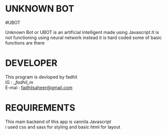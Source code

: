 UNKNOWN BOT
============

#UBOT

Unknown Bot or UBOT is an artificial intelligent
made using Javascript.It is not functioning using neural network instead
it is hard coded some of basic functions are there

DEVELOPER
=========
This program is devloped by fadhil<br />
IG : __fadhil_m_<br />
E-mal : fadhilsaheer@gmail.com<br />

# REQUIREMENTS
This main backend of this app is vannila Javascript</br >
i used css and sass for styling and basic html for layout
